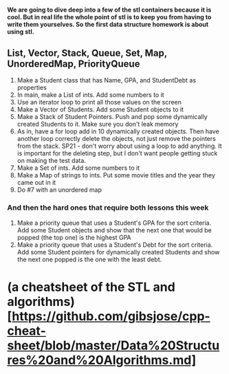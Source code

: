 #### We are going to dive deep into a few of the stl containers because it is cool.  But in real life the whole point of stl is to keep you from having to write them yourselves.  So the first data structure homework is about using stl.

## List, Vector, Stack, Queue, Set, Map, UnorderedMap, PriorityQueue

1. Make a Student class that has Name, GPA, and StudentDebt as properties
2. In main, make a List of ints.  Add some numbers to it
3. Use an iterator loop to print all those values on the screen
4. Make a Vector of Students.  Add some Student objects to it
5. Make a Stack of Student Pointers.  Push and pop some dynamically created Students to it.  Make sure you don't leak memory
  1. As in, have a for loop add in 10 dynamically created objects.  Then have another loop correctly delete the objects, not just remove the pointers from the stack.  SP21 - don't worry about using a loop to add anything.  It is important for the deleting step, but I don't want people getting stuck on making the test data.
6. Make a Set of ints.  Add some numbers to it
7. Make a Map of strings to ints.  Put some movie titles and the year they came out in it
8. Do #7 with an unordered map

### And then the hard ones that require both lessons this week

1. Make a priority queue that uses a Student's GPA for the sort criteria.  Add some Student objects and show that the next one that would be popped (the top one) is the highest GPA
2. Make a priority queue that uses a Student's Debt for the sort criteria.  Add some Student pointers for dynamically created Students and show the next one popped is the one with the least debt.

# (a cheatsheet of the STL and algorithms)[https://github.com/gibsjose/cpp-cheat-sheet/blob/master/Data%20Structures%20and%20Algorithms.md]
